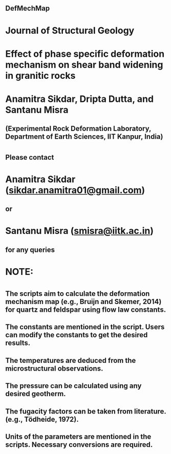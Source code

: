 ##  DefMechMap
#
# Journal of Structural Geology
#
# Effect of phase specific deformation mechanism on shear band widening in granitic rocks
#
# Anamitra Sikdar, Dripta Dutta, and Santanu Misra
##  (Experimental Rock Deformation Laboratory, Department of Earth Sciences, IIT Kanpur, India)
#
#
##  Please contact
# Anamitra Sikdar (sikdar.anamitra01@gmail.com)
##  or 
# Santanu Misra (smisra@iitk.ac.in)
##  for any queries
#
#
# NOTE:
#
##  The scripts aim to calculate the deformation mechanism map (e.g., Bruijn and Skemer, 2014) for quartz and feldspar using flow law constants.
##  The constants are mentioned in the script. Users can modify the constants to get the desired results.
##  The temperatures are deduced from the microstructural observations.
##  The pressure can be calculated using any desired geotherm. 
##  The fugacity factors can be taken from literature. (e.g., Tödheide, 1972).
##  Units of the parameters are mentioned in the scripts. Necessary conversions are required.
